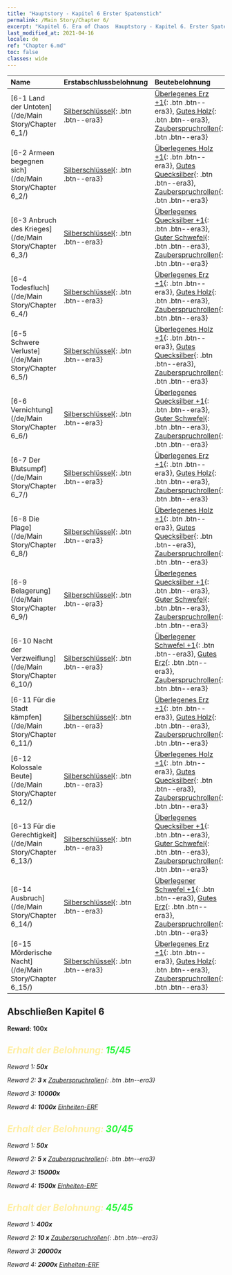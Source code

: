 ```yaml
---
title: "Hauptstory - Kapitel 6 Erster Spatenstich"
permalink: /Main Story/Chapter 6/
excerpt: "Kapitel 6. Era of Chaos  Hauptstory - Kapitel 6. Erster Spatenstich"
last_modified_at: 2021-04-16
locale: de
ref: "Chapter 6.md"
toc: false
classes: wide
---
```


  | Name |  Erstabschlussbelohnung | Beutebelohnung |
  |:------------|:------------|:------------| 
  | [6-1 Land der Untoten](/de/Main Story/Chapter 6_1/) | [Silberschlüssel](/de/Items/con_693/){: .btn .btn--era3} | [Überlegenes Erz +1](/de/Items/mat_19/){: .btn .btn--era3}, [Gutes Holz](/de/Items/mat_13/){: .btn .btn--era3}, [Zauberspruchrollen](/de/Items/con_694/){: .btn .btn--era3} |
  | [6-2 Armeen begegnen sich](/de/Main Story/Chapter 6_2/) | [Silberschlüssel](/de/Items/con_693/){: .btn .btn--era3} | [Überlegenes Holz +1](/de/Items/mat_20/){: .btn .btn--era3}, [Gutes Quecksilber](/de/Items/mat_14/){: .btn .btn--era3}, [Zauberspruchrollen](/de/Items/con_694/){: .btn .btn--era3} |
  | [6-3 Anbruch des Krieges](/de/Main Story/Chapter 6_3/) | [Silberschlüssel](/de/Items/con_693/){: .btn .btn--era3} | [Überlegenes Quecksilber +1](/de/Items/mat_21/){: .btn .btn--era3}, [Guter Schwefel](/de/Items/mat_15/){: .btn .btn--era3}, [Zauberspruchrollen](/de/Items/con_694/){: .btn .btn--era3} |
  | [6-4 Todesfluch](/de/Main Story/Chapter 6_4/) | [Silberschlüssel](/de/Items/con_693/){: .btn .btn--era3} | [Überlegenes Erz +1](/de/Items/mat_19/){: .btn .btn--era3}, [Gutes Holz](/de/Items/mat_13/){: .btn .btn--era3}, [Zauberspruchrollen](/de/Items/con_694/){: .btn .btn--era3} |
  | [6-5 Schwere Verluste](/de/Main Story/Chapter 6_5/) | [Silberschlüssel](/de/Items/con_693/){: .btn .btn--era3} | [Überlegenes Holz +1](/de/Items/mat_20/){: .btn .btn--era3}, [Gutes Quecksilber](/de/Items/mat_14/){: .btn .btn--era3}, [Zauberspruchrollen](/de/Items/con_694/){: .btn .btn--era3} |
  | [6-6 Vernichtung](/de/Main Story/Chapter 6_6/) | [Silberschlüssel](/de/Items/con_693/){: .btn .btn--era3} | [Überlegenes Quecksilber +1](/de/Items/mat_21/){: .btn .btn--era3}, [Guter Schwefel](/de/Items/mat_15/){: .btn .btn--era3}, [Zauberspruchrollen](/de/Items/con_694/){: .btn .btn--era3} |
  | [6-7 Der Blutsumpf](/de/Main Story/Chapter 6_7/) | [Silberschlüssel](/de/Items/con_693/){: .btn .btn--era3} | [Überlegenes Erz +1](/de/Items/mat_19/){: .btn .btn--era3}, [Gutes Holz](/de/Items/mat_13/){: .btn .btn--era3}, [Zauberspruchrollen](/de/Items/con_694/){: .btn .btn--era3} |
  | [6-8 Die Plage](/de/Main Story/Chapter 6_8/) | [Silberschlüssel](/de/Items/con_693/){: .btn .btn--era3} | [Überlegenes Holz +1](/de/Items/mat_20/){: .btn .btn--era3}, [Gutes Quecksilber](/de/Items/mat_14/){: .btn .btn--era3}, [Zauberspruchrollen](/de/Items/con_694/){: .btn .btn--era3} |
  | [6-9 Belagerung](/de/Main Story/Chapter 6_9/) | [Silberschlüssel](/de/Items/con_693/){: .btn .btn--era3} | [Überlegenes Quecksilber +1](/de/Items/mat_21/){: .btn .btn--era3}, [Guter Schwefel](/de/Items/mat_15/){: .btn .btn--era3}, [Zauberspruchrollen](/de/Items/con_694/){: .btn .btn--era3} |
  | [6-10 Nacht der Verzweiflung](/de/Main Story/Chapter 6_10/) | [Silberschlüssel](/de/Items/con_693/){: .btn .btn--era3} | [Überlegener Schwefel +1](/de/Items/mat_22/){: .btn .btn--era3}, [Gutes Erz](/de/Items/mat_12/){: .btn .btn--era3}, [Zauberspruchrollen](/de/Items/con_694/){: .btn .btn--era3} |
  | [6-11 Für die Stadt kämpfen](/de/Main Story/Chapter 6_11/) | [Silberschlüssel](/de/Items/con_693/){: .btn .btn--era3} | [Überlegenes Erz +1](/de/Items/mat_19/){: .btn .btn--era3}, [Gutes Holz](/de/Items/mat_13/){: .btn .btn--era3}, [Zauberspruchrollen](/de/Items/con_694/){: .btn .btn--era3} |
  | [6-12 Kolossale Beute](/de/Main Story/Chapter 6_12/) | [Silberschlüssel](/de/Items/con_693/){: .btn .btn--era3} | [Überlegenes Holz +1](/de/Items/mat_20/){: .btn .btn--era3}, [Gutes Quecksilber](/de/Items/mat_14/){: .btn .btn--era3}, [Zauberspruchrollen](/de/Items/con_694/){: .btn .btn--era3} |
  | [6-13 Für die Gerechtigkeit](/de/Main Story/Chapter 6_13/) | [Silberschlüssel](/de/Items/con_693/){: .btn .btn--era3} | [Überlegenes Quecksilber +1](/de/Items/mat_21/){: .btn .btn--era3}, [Guter Schwefel](/de/Items/mat_15/){: .btn .btn--era3}, [Zauberspruchrollen](/de/Items/con_694/){: .btn .btn--era3} |
  | [6-14 Ausbruch](/de/Main Story/Chapter 6_14/) | [Silberschlüssel](/de/Items/con_693/){: .btn .btn--era3} | [Überlegener Schwefel +1](/de/Items/mat_22/){: .btn .btn--era3}, [Gutes Erz](/de/Items/mat_12/){: .btn .btn--era3}, [Zauberspruchrollen](/de/Items/con_694/){: .btn .btn--era3} |
  | [6-15 Mörderische Nacht](/de/Main Story/Chapter 6_15/) | [Silberschlüssel](/de/Items/con_693/){: .btn .btn--era3} | [Überlegenes Erz +1](/de/Items/mat_19/){: .btn .btn--era3}, [Gutes Holz](/de/Items/mat_13/){: .btn .btn--era3}, [Zauberspruchrollen](/de/Items/con_694/){: .btn .btn--era3} |


## Abschließen Kapitel 6

 **Reward:**  **100x** <i class="fas fa-gem"/>



## <span style="color: #ffeea0">Erhalt der Belohnung: </span><span style="color: #27f73a">15/45</span>

 Reward 1:  **50x** <i class="fas fa-gem"/>

 Reward 2: **3 x** [Zauberspruchrollen](/de/Items/con_694/){: .btn .btn--era3}

 Reward 3:  **10000x** <i class="fas fa-coins"/>

 Reward 4:  **1000x** [Einheiten-ERF](/de/Items/con_902/)



## <span style="color: #ffeea0">Erhalt der Belohnung: </span><span style="color: #27f73a">30/45</span>

 Reward 1:  **50x** <i class="fas fa-gem"/>

 Reward 2: **5 x** [Zauberspruchrollen](/de/Items/con_694/){: .btn .btn--era3}

 Reward 3:  **15000x** <i class="fas fa-coins"/>

 Reward 4:  **1500x** [Einheiten-ERF](/de/Items/con_902/)



## <span style="color: #ffeea0">Erhalt der Belohnung: </span><span style="color: #27f73a">45/45</span>

 Reward 1:  **400x** <i class="fas fa-gem"/>

 Reward 2: **10 x** [Zauberspruchrollen](/de/Items/con_694/){: .btn .btn--era3}

 Reward 3:  **20000x** <i class="fas fa-coins"/>

 Reward 4:  **2000x** [Einheiten-ERF](/de/Items/con_902/)


